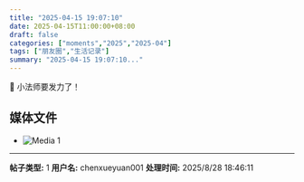 ```yaml
---
title: "2025-04-15 19:07:10"
date: 2025-04-15T11:00:00+08:00
draft: false
categories: ["moments","2025","2025-04"]
tags: ["朋友圈","生活记录"]
summary: "2025-04-15 19:07:10..."
---
```


📸 小法师要发力了！

## 媒体文件

- ![Media 1](/Moments/photos/2025-04-15/202504151907100.jpg)

---

**帖子类型:** 1
**用户名:** chenxueyuan001
**处理时间:** 2025/8/28 18:46:11